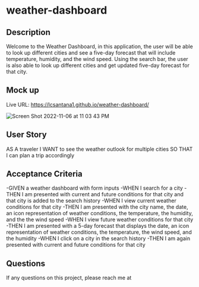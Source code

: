 # weather-dashboard

## Description

Welcome to the Weather Dashboard, in this application, the user will be able to look up different cities and see a five-day forecast that will include temperature, humidity, and the wind speed. Using the search bar, the user is also able to look up different cities and get updated five-day forecast for that city.

## Mock up

Live URL: https://lcsantana1.github.io/weather-dashboard/

![Screen Shot 2022-11-06 at 11 03 43 PM](https://user-images.githubusercontent.com/106941418/200237304-5f2c685d-0ca6-4750-950b-edcbf5c7fc09.png)



## User Story

AS A traveler
I WANT to see the weather outlook for multiple cities
SO THAT I can plan a trip accordingly

## Acceptance Criteria

-GIVEN a weather dashboard with form inputs
-WHEN I search for a city
-THEN I am presented with current and future conditions for that city and that city is added to the search history
-WHEN I view current weather conditions for that city
-THEN I am presented with the city name, the date, an icon representation of weather conditions, the temperature, the humidity, and the the wind speed
-WHEN I view future weather conditions for that city
-THEN I am presented with a 5-day forecast that displays the date, an icon representation of weather conditions, the temperature, the wind speed, and the humidity
-WHEN I click on a city in the search history
-THEN I am again presented with current and future conditions for that city

## Questions

If any questions on this project, please reach me at 
